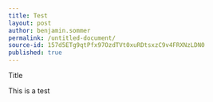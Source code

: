 ```yaml
---
title: Test
layout: post
author: benjamin.sommer
permalink: /untitled-document/
source-id: 157d5ETg9qtPfx97OzdTVt0xuRDtsxzC9v4FRXNzLDN0
published: true
---
```

Title

This is a test

